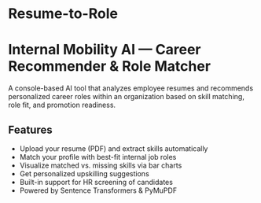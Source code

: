 # Resume-to-Role
#  Internal Mobility AI — Career Recommender & Role Matcher

A console-based AI tool that analyzes employee resumes and recommends personalized career roles within an organization based on skill matching, role fit, and promotion readiness.

##  Features

-  Upload your resume (PDF) and extract skills automatically
-  Match your profile with best-fit internal job roles
-  Visualize matched vs. missing skills via bar charts
-  Get personalized upskilling suggestions
-  Built-in support for HR screening of candidates
-  Powered by Sentence Transformers & PyMuPDF



